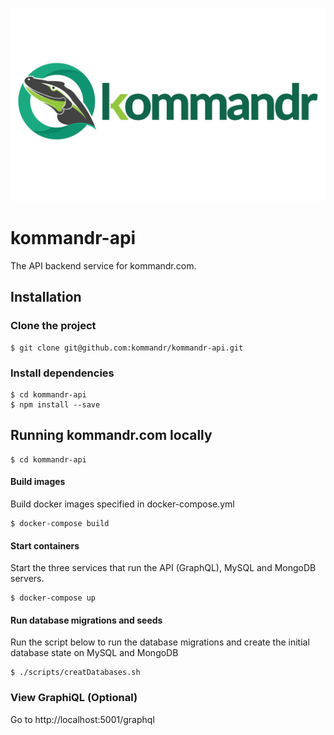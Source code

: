 ![Logo](/logo.png)

# kommandr-api

The API backend service for kommandr.com.

## Installation

### Clone the project
```shell
$ git clone git@github.com:kommandr/kommandr-api.git
 ```
 
### Install dependencies
```shell
$ cd kommandr-api
$ npm install --save
```

## Running kommandr.com locally

```shell
$ cd kommandr-api
```
#### Build images
Build docker images specified in docker-compose.yml
```shell
$ docker-compose build
```

#### Start containers
Start the three services that run the API (GraphQL), MySQL and MongoDB servers.
```shell
$ docker-compose up
```

#### Run database migrations and seeds
Run the script below to run the database migrations and create the initial database state on MySQL and MongoDB
```shell
$ ./scripts/creatDatabases.sh
```

### View GraphiQL (Optional)
Go to http://localhost:5001/graphql
